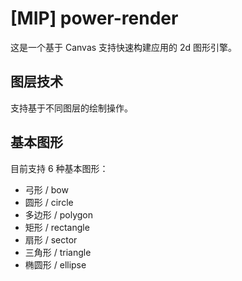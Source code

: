 # [MIP] power-render

这是一个基于 Canvas 支持快速构建应用的 2d 图形引擎。

## 图层技术

支持基于不同图层的绘制操作。

## 基本图形

目前支持 6 种基本图形：

- 弓形 / bow
- 圆形 / circle
- 多边形 / polygon
- 矩形 / rectangle
- 扇形 / sector
- 三角形 / triangle
- 椭圆形 / ellipse
